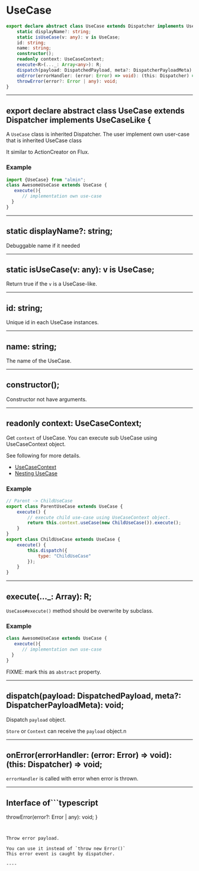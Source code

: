 # UseCase
<!-- THIS DOCUMENT IS AUTOMATICALLY GENERATED FROM src/*.ts -->
<!-- Please edit src/*.ts and `npm run build:docs:api` -->


```typescript
export declare abstract class UseCase extends Dispatcher implements UseCaseLike {
    static displayName?: string;
    static isUseCase(v: any): v is UseCase;
    id: string;
    name: string;
    constructor();
    readonly context: UseCaseContext;
    execute<R>(..._: Array<any>): R;
    dispatch(payload: DispatchedPayload, meta?: DispatcherPayloadMeta): void;
    onError(errorHandler: (error: Error) => void): (this: Dispatcher) => void;
    throwError(error?: Error | any): void;
}
```

----

## export declare abstract class UseCase extends Dispatcher implements UseCaseLike {


A `UseCase` class is inherited Dispatcher.
The user implement own user-case that is inherited UseCase class

It similar to ActionCreator on Flux.

### Example

```js
import {UseCase} from "almin";
class AwesomeUseCase extends UseCase {
   execute(){
      // implementation own use-case
  }
}
```

----

## static displayName?: string;


Debuggable name if it needed

----

## static isUseCase(v: any): v is UseCase;


Return true if the `v` is a UseCase-like.

----

## id: string;


Unique id in each UseCase instances.

----

## name: string;


The name of the UseCase.

----

## constructor();


Constructor not have arguments.

----

## readonly context: UseCaseContext;


Get `context` of UseCase.
You can execute sub UseCase using UseCaseContext object.

See following for more details.

- [UseCaseContext](https://almin.js.org/docs/api/UseCaseContext.html)
- [Nesting UseCase](https://almin.js.org/docs/tips/nesting-usecase.html)

### Example

```js
// Parent -> ChildUseCase
export class ParentUseCase extends UseCase {
    execute() {
        // execute child use-case using UseCaseContext object.
        return this.context.useCase(new ChildUseCase()).execute();
    }
}
export class ChildUseCase extends UseCase {
    execute() {
        this.dispatch({
            type: "ChildUseCase"
        });
    }
}
```

----

## execute<R>(..._: Array<any>): R;


`UseCase#execute()` method should be overwrite by subclass.

### Example

```js
class AwesomeUseCase extends UseCase {
   execute(){
      // implementation own use-case
  }
}
```

 FIXME: mark this as `abstract` property.

----

## dispatch(payload: DispatchedPayload, meta?: DispatcherPayloadMeta): void;


Dispatch `payload` object.

`Store` or `Context` can receive the `payload` object.n

----

## onError(errorHandler: (error: Error) => void): (this: Dispatcher) => void;


`errorHandler` is called with error when error is thrown.

----

## Interface of```typescript
throwError(error?: Error | any): void;
}
```


Throw error payload.

You can use it instead of `throw new Error()`
This error event is caught by dispatcher.

----

